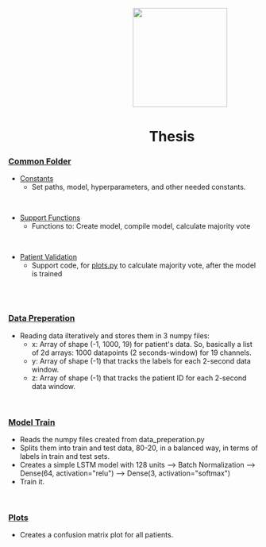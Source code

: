 &emsp; &emsp; &emsp; &emsp; &emsp; &emsp; &emsp; &emsp; &emsp; &emsp; &emsp; &emsp; &emsp; &emsp; <img src="https://i.imgur.com/UwbMboU.png" width="190" height="200">

# &emsp;&emsp; &emsp; &emsp; &emsp; &emsp; &emsp; &emsp; &nbsp; Thesis

### <a href="https://github.com/Ggkenios/thesis/tree/main/common">Common Folder</a> <br>
* <a href="https://github.com/Ggkenios/thesis/blob/main/common/constants.py">Constants</a> <br>
   - Set paths, model, hyperparameters, and other needed constants.
<br>

* <a href="https://github.com/Ggkenios/thesis/blob/main/common/support_functions.py">Support Functions</a> <br>
   - Functions to: Create model, compile model, calculate majority vote
<br>

* <a href="https://github.com/Ggkenios/thesis/blob/main/common/patient_validation.py">Patient Validation</a> <br>
   - Support code, for <a href="https://github.com/Ggkenios/thesis/blob/main/plots.py">plots.py</a> to calculate majority vote, after the model is trained
<br>
<br>

### <a href="https://github.com/Ggkenios/thesis/blob/main/data_preperation.py">Data Preperation</a> <br>
   * Reading data ilteratively and stores them in 3 numpy files: <br>
     - x: Array of shape (-1, 1000, 19) for patient's data. So, basically a list of 2d arrays: 1000 datapoints (2 seconds-window) for 19 channels. <br>
     - y: Array of shape (-1) that tracks the labels for each 2-second data window. <br>
     - z: Array of shape (-1) that tracks the patient ID for each 2-second data window. <br>

<br>

### <a href="https://github.com/Ggkenios/thesis/blob/main/model_train.py">Model Train</a> <br>
   - Reads the numpy files created from data_preperation.py
   - Splits them into train and test data, 80-20, in a balanced way, in terms of labels in train and test sets.
   - Creates a simple LSTM model with 128 units --> Batch Normalization --> Dense(64, activation="relu") --> Dense(3, activation="softmax")
   - Train it.
   
<br>

### <a href="https://github.com/Ggkenios/thesis/blob/main/plots.py">Plots</a> <br>
   - Creates a confusion matrix plot for all patients.

<br>
